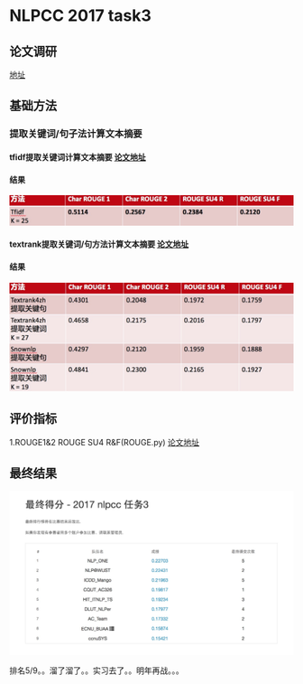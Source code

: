 # NLPCC 2017 task3

## 论文调研

[地址](https://github.com/yangzhiye/Papers-For-Graduation-project)

## 基础方法

### 提取关键词/句子法计算文本摘要

#### tfidf提取关键词计算文本摘要 [论文地址](http://www.di.ubi.pt/~jpaulo/competence/general/(1958)Luhn.pdf)

#### 结果
![](https://github.com/yangzhiye/ImageCache/blob/master/NLPCC%20task3/nlpcc_tfidf_k25.png)

#### textrank提取关键词/句方法计算文本摘要 [论文地址](http://www.aclweb.org/anthology/W/W04/W04-3252.pdf)

#### 结果
![](https://github.com/yangzhiye/ImageCache/blob/master/NLPCC%20task3/nlpcc_textrank.png)

## 评价指标

1.ROUGE1&2 ROUGE SU4 R&F(ROUGE.py) [论文地址](http://www.aclweb.org/anthology/W04-1013)

## 最终结果
![](https://github.com/yangzhiye/ImageCache/blob/master/NLPCC%20task3/nlpcc.png)

排名5/9。。溜了溜了。。实习去了。。明年再战。。。